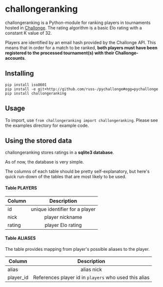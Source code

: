 # challongeranking

challongeranking is a Python-module for ranking players in tournaments hosted in [Challonge](https://www.challonge.com). The rating algorithm is a basic Elo rating with a constant K value of 32.

Players are identified by an email hash provided by the Challonge API. This means that in order for a match to be
ranked, **both players must have been registered to the processed tournament(s) with their Challonge-accounts**. 

## Installing
```
pip install iso8601
pip install -e git+http://github.com/russ-/pychallonge#egg=pychallonge
pip install challongeranking
```

## Usage
To import, use `from challongeranking import challongeranking`.
Please see the examples directory for example code.

## Using the stored data
challongeranking stores ratings in a **sqlite3 database**.

As of now, the database is very simple.

The columns of each table should be pretty self-explanatory, but here's quick run-down of the tables
that are most likely to be used.

#### Table PLAYERS
| Column | Description | 
| ------ |:-----------:|
| id     | unique identifier for a player |
| nick   | player nickname |
| rating | player Elo rating |

#### Table ALIASES
The table provides mapping from player's possible aliases to the player.

| Column | Description |
| ------ |:-----------:|
| alias  | alias nick  |
| player_id | References player id in `players` who used this alias |
